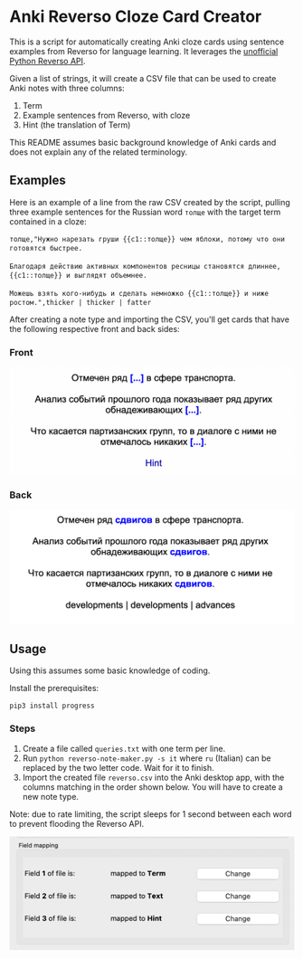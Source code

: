 # Anki Reverso Cloze Card Creator
This is a script for automatically creating Anki cloze cards using sentence
examples from Reverso for language
learning. It leverages the [unofficial Python Reverso
API](https://github.com/demian-wolf/ReversoAPI).

Given a list of strings, it will create a CSV file that can be used to create Anki
notes with three columns:

1. Term
2. Example sentences from Reverso, with cloze
3. Hint (the translation of Term)

This README assumes basic background knowledge of Anki cards and does not
explain any of the related terminology.

## Examples

Here is an example of a line from the raw CSV created by the script, pulling
three example sentences for the Russian word `толще` with the target term
contained in a cloze:

```
толще,"Нужно нарезать груши {{c1::толще}} чем яблоки, потому что они готовятся быстрее.

Благодаря действию активных компонентов ресницы становятся длиннее, {{c1::толще}} и выглядят объемнее.

Можешь взять кого-нибудь и сделать немножко {{c1::толще}} и ниже
ростом.",thicker | thicker | fatter
```

After creating a note type and importing the CSV, you'll get cards that have the
following respective front and back sides:

### Front
![Front of card](assets/front.png)

### Back
![Back of card](assets/back.png)

## Usage
Using this assumes some basic knowledge of coding.

Install the prerequisites: 
```
pip3 install progress
```
### Steps
1. Create a file called `queries.txt` with one term per line.
2. Run `python reverso-note-maker.py -s it` where `ru` (Italian) can be replaced
   by the two letter code. Wait for it to finish.
3. Import the created file `reverso.csv` into the Anki desktop app, with the
   columns matching in the order shown below. You will have to create a new note
   type.

Note: due to rate limiting, the script sleeps for 1 second between each word to
prevent flooding the Reverso API.

![Example of importing](assets/import.png)

